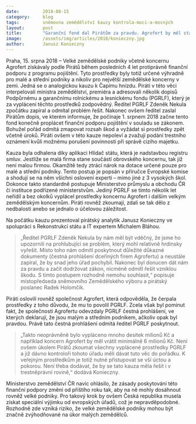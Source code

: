 ```yaml
---
date:         2018-08-15
category:     blog
tags:         sněmovna zemědělství kauzy kontrola-moci-a-mocných
layout:       post
title:        "Garanční fond dal Pirátům za pravdu. Agrofert by měl státu vrátit peníze"
image:        /assets/img/articles/2018/konieczny.jpg
author:       Janusz Konieczny
---
```


Praha, 15. srpna 2018 – Velké zemědělské podniky včetně koncernu Agrofert získávaly podle Pirátů během posledních 4 let protiprávně finanční podporu z programu pojištění. Tyto prostředky byly totiž určené výhradně pro malé a střední podniky a nikoliv pro největší zemědělské koncerny v zemi. Jedná se o analogickou kauzu k Čapímu hnízdu. Piráti v této věci interpelovali ministra zemědělství, premiéra a adresovali několik dopisů Podpůrnému a garančnímu rolnickému a lesnickému fondu (PGRLF), který je za vyplácení těchto prostředků zodpovědný. Ředitel PGRLF Zdeněk Nekula zpočátku zapíral a odmítal problém řešit. Nakonec ovšem ředitel zaslal Pirátům dopis, ve kterém informuje, že počínaje 1. srpnem 2018 začne tento fond konečně proplácet finanční podporu pojištění v souladu se zákonem. Bohužel pořád odmítá zmapovat rozsah škod a vyžádat si prostředky zpět včetně úroků. Piráti ovšem v této kauze nepoleví a zvažují podání trestního oznámení kvůli možnému porušení povinnosti při správě cizího majetku.

Kauza byla odhalena díky aplikaci Hlídač státu, která je nadstavbou registru smluv. Jestliže se malá firma stane součástí obrovského koncernu, tak již není malou firmou. Okamžitě tedy ztrácí nárok na dotace určené pouze pro malé a střední podniky. Tento postup je popsán v příručce Evropské komise a shodují se na něm všichni oslovení experti – mimo jiné z 3 vysokých škol. Dokonce takto standardně postupuje Ministerstvo průmyslu a obchodu ČR či instituce podřízené ministerstvům. Jediný PGRLF se tímto několik let neřídil a bez okolků vyplácel prostředky koncernu Agrofert i dalším velkým zemědělským koncernům. Piráti rovněž zkoumají, zdali se tak dělo z nedbalosti anebo se jednalo o účelovou záležitost.

Na počátku kauzu prezentoval pirátský analytik Janusz Konieczny ve spolupráci s Rekonstrukcí státu a IT expertem Michalem Bláhou. 

> „Ředitel PGRLF Zdeněk Nekula by nám měl být vděčný, že jsme ho upozornili na prohlubující se problém, který mohl relativně hrdinsky vyřešit. Místo toho nám odmítl poskytnout důležité důkazné dokumenty (čestná prohlášení dceřiných firem Agrofertu) a neustále zapíral, že by snad jeho úřad pochybil. Nakonec byl donucen dát nám za pravdu a začít dodržovat zákon, nicméně odmítl řešit vzniklou škodu. S tímto postupem rozhodně nemohu souhlasit,“ popisuje místopředseda sněmovního Zemědělského výboru a pirátský poslanec Radek Holomčík.

Piráti oslovili rovněž společnost Agrofert, která odpověděla, že čerpala prostředky z toho důvodu, že mu to povolil PGRLF. Zcela však byl pominut fakt, že společnosti Agrofertu odevzdaly PGRLF čestná prohlášení, ve kterých deklarují, že jsou malým a středním podnikem, ačkoliv opak byl pravdou. Právě tato čestná prohlášení odmítá ředitel PGRLF poskytnout. 

> „Takto neoprávněně bylo vypláceno mnoho desítek milionů Kč a například koncern Agrofert by měl vrátit minimálně 6 milionů Kč. Není ovšem úkolem Pirátů zkoumat všechny vyplácené prostředky PGRLF a již dávno kontroloři tohoto úřadu měli dávat tuto věc do pořádku. K veřejným prostředkům je totiž nutné přistupovat se vší úctou a pokorou. Není třeba dodávat, že by se tato kauza měla řešit i v trestněprávní rovině,“ dodává Konieczny.

Ministerstvo zemědělství ČR navíc ohlásilo, že zásady poskytování této finanční podpory změní od příštího roku tak, aby na ně mohly dosáhnout rovněž velké podniky. Pro takový krok by ovšem Česká republika musela získat speciální výjimku od evropských úřadů, což je nepravděpodobné. Rozhodně zde vzniká riziko, že velké zemědělské podniky mohou být značně zvýhodňované na úkor malých zemědělců.
